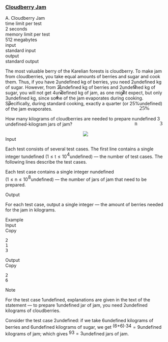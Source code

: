 <h3><a href="https://codeforces.com/contest/2086/problem/A" target="_blank" rel="noopener noreferrer">Cloudberry Jam</a></h3>
<div class="header"><div class="title">A. Cloudberry Jam</div><div class="time-limit"><div class="property-title">time limit per test</div>2 seconds</div><div class="memory-limit"><div class="property-title">memory limit per test</div>512 megabytes</div><div class="input-file input-standard"><div class="property-title">input</div>standard input</div><div class="output-file output-standard"><div class="property-title">output</div>standard output</div></div><div><p>The most valuable berry of the Karelian forests is cloudberry. To make jam from cloudberries, you take equal amounts of berries and sugar and cook them. Thus, if you have <span class="MathJax_Preview" style="color: inherit;"><span class="MJXp-math" id="MJXp-Span-1"><span class="MJXp-mn" id="MJXp-Span-2">2</span></span></span><span class="MathJax MathJax_Processed" id="MathJax-Element-1-Frame" tabindex="0" style=""><nobr><span class="math" id="MathJax-Span-1"><span style="display: inline-block; position: relative; width: 0em; height: 0px; font-size: 122%;"><span style="position: absolute;"><span class="mrow" id="MathJax-Span-2"><span class="mn" id="MathJax-Span-3" style="font-family: MathJax_Main;">2</span></span></span></span></span></nobr></span>undefined kg of berries, you need <span class="MathJax_Preview" style="color: inherit;"><span class="MJXp-math" id="MJXp-Span-3"><span class="MJXp-mn" id="MJXp-Span-4">2</span></span></span><span class="MathJax MathJax_Processed" id="MathJax-Element-2-Frame" tabindex="0" style=""><nobr><span class="math" id="MathJax-Span-4"><span style="display: inline-block; position: relative; width: 0em; height: 0px; font-size: 122%;"><span style="position: absolute;"><span class="mrow" id="MathJax-Span-5"><span class="mn" id="MathJax-Span-6" style="font-family: MathJax_Main;">2</span></span></span></span></span></nobr></span>undefined kg of sugar. However, from <span class="MathJax_Preview" style="color: inherit;"><span class="MJXp-math" id="MJXp-Span-5"><span class="MJXp-mn" id="MJXp-Span-6">2</span></span></span><span class="MathJax MathJax_Processed" id="MathJax-Element-3-Frame" tabindex="0" style=""><nobr><span class="math" id="MathJax-Span-7"><span style="display: inline-block; position: relative; width: 0em; height: 0px; font-size: 122%;"><span style="position: absolute;"><span class="mrow" id="MathJax-Span-8"><span class="mn" id="MathJax-Span-9" style="font-family: MathJax_Main;">2</span></span></span></span></span></nobr></span>undefined kg of berries and <span class="MathJax_Preview" style="color: inherit;"><span class="MJXp-math" id="MJXp-Span-7"><span class="MJXp-mn" id="MJXp-Span-8">2</span></span></span><span class="MathJax MathJax_Processed" id="MathJax-Element-4-Frame" tabindex="0" style=""><nobr><span class="math" id="MathJax-Span-10"><span style="display: inline-block; position: relative; width: 0em; height: 0px; font-size: 122%;"><span style="position: absolute;"><span class="mrow" id="MathJax-Span-11"><span class="mn" id="MathJax-Span-12" style="font-family: MathJax_Main;">2</span></span></span></span></span></nobr></span>undefined kg of sugar, you will not get <span class="MathJax_Preview" style="color: inherit;"><span class="MJXp-math" id="MJXp-Span-9"><span class="MJXp-mn" id="MJXp-Span-10">4</span></span></span><span class="MathJax MathJax_Processed" id="MathJax-Element-5-Frame" tabindex="0" style=""><nobr><span class="math" id="MathJax-Span-13"><span style="display: inline-block; position: relative; width: 0em; height: 0px; font-size: 122%;"><span style="position: absolute;"><span class="mrow" id="MathJax-Span-14"><span class="mn" id="MathJax-Span-15" style="font-family: MathJax_Main;">4</span></span></span></span></span></nobr></span>undefined kg of jam, as one might expect, but only <span class="MathJax_Preview" style="color: inherit;"><span class="MJXp-math" id="MJXp-Span-11"><span class="MJXp-mn" id="MJXp-Span-12">3</span></span></span><span class="MathJax MathJax_Processed" id="MathJax-Element-6-Frame" tabindex="0" style=""><nobr><span class="math" id="MathJax-Span-16"><span style="display: inline-block; position: relative; width: 0em; height: 0px; font-size: 122%;"><span style="position: absolute;"><span class="mrow" id="MathJax-Span-17"><span class="mn" id="MathJax-Span-18" style="font-family: MathJax_Main;">3</span></span></span></span></span></nobr></span>undefined kg, since some of the jam evaporates during cooking. Specifically, during standard cooking, exactly a quarter (or <span class="MathJax_Preview" style="color: inherit;"><span class="MJXp-math" id="MJXp-Span-13"><span class="MJXp-mn" id="MJXp-Span-14">25</span><span class="MJXp-mi" id="MJXp-Span-15">%</span></span></span><span class="MathJax MathJax_Processed" id="MathJax-Element-7-Frame" tabindex="0" style=""><nobr><span class="math" id="MathJax-Span-19"><span style="display: inline-block; position: relative; width: 0em; height: 0px; font-size: 122%;"><span style="position: absolute;"><span class="mrow" id="MathJax-Span-20"><span class="mn" id="MathJax-Span-21" style="font-family: MathJax_Main;">25</span><span class="mi" id="MathJax-Span-22" style="font-family: MathJax_Main;">%</span></span></span></span></span></nobr></span>undefined) of the jam evaporates.</p><p>How many kilograms of cloudberries are needed to prepare <span class="MathJax_Preview" style="color: inherit;"><span class="MJXp-math" id="MJXp-Span-16"><span class="MJXp-mi MJXp-italic" id="MJXp-Span-17">n</span></span></span><span class="MathJax MathJax_Processed" id="MathJax-Element-8-Frame" tabindex="0" style=""><nobr><span class="math" id="MathJax-Span-23"><span style="display: inline-block; position: relative; width: 0em; height: 0px; font-size: 122%;"><span style="position: absolute;"><span class="mrow" id="MathJax-Span-24"><span class="mi" id="MathJax-Span-25" style="font-family: MathJax_Math-italic;">n</span></span></span></span></span></nobr></span>undefined <span class="MathJax_Preview" style="color: inherit;"><span class="MJXp-math" id="MJXp-Span-18"><span class="MJXp-mn" id="MJXp-Span-19">3</span></span></span><span class="MathJax MathJax_Processed" id="MathJax-Element-9-Frame" tabindex="0" style=""><nobr><span class="math" id="MathJax-Span-26"><span style="display: inline-block; position: relative; width: 0em; height: 0px; font-size: 122%;"><span style="position: absolute;"><span class="mrow" id="MathJax-Span-27"><span class="mn" id="MathJax-Span-28" style="font-family: MathJax_Main;">3</span></span></span></span></span></nobr></span>undefined-kilogram jars of jam?</p><center> <img class="tex-graphics" src="https://espresso.codeforces.com/85e4f865ff1296d55236c63df0157f7da4c779b6.png" style="max-width: 100.0%;max-height: 100.0%;">   </center></div><div class="input-specification"><div class="section-title">Input</div><p>Each test consists of several test cases. The first line contains a single integer <span class="MathJax_Preview" style="color: inherit;"><span class="MJXp-math" id="MJXp-Span-20"><span class="MJXp-mi MJXp-italic" id="MJXp-Span-21">t</span></span></span><span class="MathJax MathJax_Processing" id="MathJax-Element-10-Frame" tabindex="0"></span>undefined (<span class="MathJax_Preview" style="color: inherit;"><span class="MJXp-math" id="MJXp-Span-22"><span class="MJXp-mn" id="MJXp-Span-23">1</span><span class="MJXp-mo" id="MJXp-Span-24" style="margin-left: 0.333em; margin-right: 0.333em;">≤</span><span class="MJXp-mi MJXp-italic" id="MJXp-Span-25">t</span><span class="MJXp-mo" id="MJXp-Span-26" style="margin-left: 0.333em; margin-right: 0.333em;">≤</span><span class="MJXp-msubsup" id="MJXp-Span-27"><span class="MJXp-mn" id="MJXp-Span-28" style="margin-right: 0.05em;">10</span><span class="MJXp-mrow MJXp-script" id="MJXp-Span-29" style="vertical-align: 0.5em;"><span class="MJXp-mn" id="MJXp-Span-30">4</span></span></span></span></span><span class="MathJax MathJax_Processing" id="MathJax-Element-11-Frame" tabindex="0"></span>undefined)&nbsp;— the number of test cases. The following lines describe the test cases.</p><p>Each test case contains a single integer <span class="MathJax_Preview" style="color: inherit;"><span class="MJXp-math" id="MJXp-Span-31"><span class="MJXp-mi MJXp-italic" id="MJXp-Span-32">n</span></span></span><span class="MathJax MathJax_Processing" id="MathJax-Element-12-Frame" tabindex="0"></span>undefined (<span class="MathJax_Preview" style="color: inherit;"><span class="MJXp-math" id="MJXp-Span-33"><span class="MJXp-mn" id="MJXp-Span-34">1</span><span class="MJXp-mo" id="MJXp-Span-35" style="margin-left: 0.333em; margin-right: 0.333em;">≤</span><span class="MJXp-mi MJXp-italic" id="MJXp-Span-36">n</span><span class="MJXp-mo" id="MJXp-Span-37" style="margin-left: 0.333em; margin-right: 0.333em;">≤</span><span class="MJXp-msubsup" id="MJXp-Span-38"><span class="MJXp-mn" id="MJXp-Span-39" style="margin-right: 0.05em;">10</span><span class="MJXp-mn MJXp-script" id="MJXp-Span-40" style="vertical-align: 0.5em;">8</span></span></span></span><span class="MathJax MathJax_Processing" id="MathJax-Element-13-Frame" tabindex="0"></span>undefined)&nbsp;— the number of jars of jam that need to be prepared.</p></div><div class="output-specification"><div class="section-title">Output</div><p>For each test case, output a single integer&nbsp;— the amount of berries needed for the jam in kilograms.</p></div><div class="sample-tests"><div class="section-title">Example</div><div class="sample-test"><div class="input"><div class="title">Input<div title="Copy" data-clipboard-target="#id0024036177354713317" id="id003014409336677648" class="input-output-copier">Copy</div></div><pre id="id0024036177354713317"><div class="test-example-line test-example-line-even test-example-line-0">2</div><div class="test-example-line test-example-line-odd test-example-line-1">1</div><div class="test-example-line test-example-line-even test-example-line-2">3</div></pre></div><div class="output"><div class="title">Output<div title="Copy" data-clipboard-target="#id0031019619097491347" id="id0023927047802665824" class="input-output-copier">Copy</div></div><pre id="id0031019619097491347">2
6
</pre></div></div></div><div class="note"><div class="section-title">Note</div><p>For the test case <span class="MathJax_Preview" style="color: inherit;"><span class="MJXp-math" id="MJXp-Span-41"><span class="MJXp-mn" id="MJXp-Span-42">1</span></span></span><span class="MathJax MathJax_Processing" id="MathJax-Element-14-Frame" tabindex="0"></span>undefined, explanations are given in the text of the statement&nbsp;— to prepare <span class="MathJax_Preview" style="color: inherit;"><span class="MJXp-math" id="MJXp-Span-43"><span class="MJXp-mn" id="MJXp-Span-44">1</span></span></span><span class="MathJax MathJax_Processing" id="MathJax-Element-15-Frame" tabindex="0"></span>undefined jar of jam, you need <span class="MathJax_Preview" style="color: inherit;"><span class="MJXp-math" id="MJXp-Span-45"><span class="MJXp-mn" id="MJXp-Span-46">2</span></span></span><span class="MathJax MathJax_Processing" id="MathJax-Element-16-Frame" tabindex="0"></span>undefined kilograms of cloudberries.</p><p>Consider the test case <span class="MathJax_Preview" style="color: inherit;"><span class="MJXp-math" id="MJXp-Span-47"><span class="MJXp-mn" id="MJXp-Span-48">2</span></span></span><span class="MathJax MathJax_Processing" id="MathJax-Element-17-Frame" tabindex="0"></span>undefined: if we take <span class="MathJax_Preview" style="color: inherit;"><span class="MJXp-math" id="MJXp-Span-49"><span class="MJXp-mn" id="MJXp-Span-50">6</span></span></span><span class="MathJax MathJax_Processing" id="MathJax-Element-18-Frame" tabindex="0"></span>undefined kilograms of berries and <span class="MathJax_Preview" style="color: inherit;"><span class="MJXp-math" id="MJXp-Span-51"><span class="MJXp-mn" id="MJXp-Span-52">6</span></span></span><span class="MathJax MathJax_Processing" id="MathJax-Element-19-Frame" tabindex="0"></span>undefined kilograms of sugar, we get <span class="MathJax_Preview" style="color: inherit;"><span class="MJXp-math" id="MJXp-Span-53"><span class="MJXp-mfrac" id="MJXp-Span-54" style="vertical-align: 0.25em;"><span class="MJXp-box MJXp-script"><span class="MJXp-mo" id="MJXp-Span-55">(</span><span class="MJXp-mn" id="MJXp-Span-56">6</span><span class="MJXp-mo" id="MJXp-Span-57">+</span><span class="MJXp-mn" id="MJXp-Span-58">6</span><span class="MJXp-mo" id="MJXp-Span-59">)</span><span class="MJXp-mo" id="MJXp-Span-60">⋅</span><span class="MJXp-mn" id="MJXp-Span-61">3</span></span><span class="MJXp-box" style="margin-top: -0.9em;"><span class="MJXp-denom"><span><span class="MJXp-rule" style="height: 1em; border-top: none; border-bottom: 1px solid; margin: 0.1em 0px;"></span></span><span><span class="MJXp-box MJXp-script"><span class="MJXp-mn" id="MJXp-Span-62">4</span></span></span></span></span></span><span class="MJXp-mo" id="MJXp-Span-63" style="margin-left: 0.333em; margin-right: 0.333em;">=</span><span class="MJXp-mn" id="MJXp-Span-64">9</span></span></span><span class="MathJax MathJax_Processing" id="MathJax-Element-20-Frame" tabindex="0"></span>undefined kilograms of jam; which gives <span class="MathJax_Preview" style="color: inherit;"><span class="MJXp-math" id="MJXp-Span-65"><span class="MJXp-mfrac" id="MJXp-Span-66" style="vertical-align: 0.25em;"><span class="MJXp-box MJXp-script"><span class="MJXp-mn" id="MJXp-Span-67">9</span></span><span class="MJXp-box" style="margin-top: -0.9em;"><span class="MJXp-denom"><span><span class="MJXp-rule" style="height: 1em; border-top: none; border-bottom: 1px solid; margin: 0.1em 0px;"></span></span><span><span class="MJXp-box MJXp-script"><span class="MJXp-mn" id="MJXp-Span-68">3</span></span></span></span></span></span><span class="MJXp-mo" id="MJXp-Span-69" style="margin-left: 0.333em; margin-right: 0.333em;">=</span><span class="MJXp-mn" id="MJXp-Span-70">3</span></span></span><span class="MathJax MathJax_Processing" id="MathJax-Element-21-Frame" tabindex="0"></span>undefined jars of jam.</p></div>